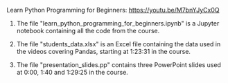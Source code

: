 Learn Python Programming for Beginners: https://youtu.be/M7bnYJyCx0Q

1. The file "learn_python_programming_for_beginners.ipynb" is a Jupyter notebook containing all the code from the course. 

2. The file "students_data.xlsx" is an Excel file containing the data used in the videos covering Pandas, starting at 1:23:31 in the course. 

3. The file "presentation_slides.pp" contains three PowerPoint slides used at 0:00, 1:40 and 1:29:25 in the course.

